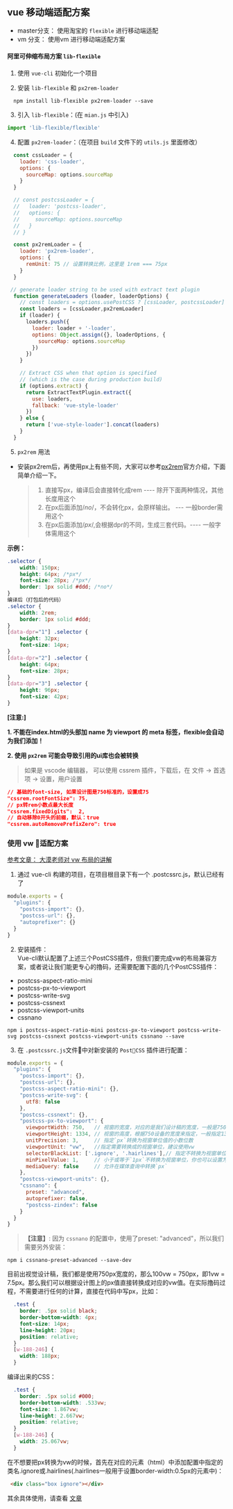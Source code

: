 ## vue 移动端适配方案

- master分支： 使用淘宝的 `flexible` 进行移动端适配
- vm 分支： 使用vm 进行移动端适配方案

#### 阿里可伸缩布局方案 `lib-flexible`
1. 使用 `vue-cli` 初始化一个项目

2. 安装 `lib-flexible` 和 `px2rem-loader`
```
  npm install lib-flexible px2rem-loader --save
```

3. 引入 `lib-flexible`：(在 `mian.js` 中引入)
```javascript
import 'lib-flexible/flexible'
```
4. 配置 `px2rem-loader`：（在项目 `build` 文件下的 `utils.js` 里面修改）
```javascript
  const cssLoader = {
    loader: 'css-loader',
    options: {
      sourceMap: options.sourceMap
    }
  }

  // const postcssLoader = {
  //   loader: 'postcss-loader',
  //   options: {
  //     sourceMap: options.sourceMap
  //   }
  // }

  const px2remLoader = {
    loader: 'px2rem-loader',
    options: {
      remUnit: 75 // 设置转换比例，这里是 1rem === 75px
    }
  } 

 // generate loader string to be used with extract text plugin
  function generateLoaders (loader, loaderOptions) {
    // const loaders = options.usePostCSS ? [cssLoader, postcssLoader] : [cssLoader]
    const loaders = [cssLoader,px2remLoader]
    if (loader) {
      loaders.push({
        loader: loader + '-loader',
        options: Object.assign({}, loaderOptions, {
          sourceMap: options.sourceMap
        })
      })
    }

    // Extract CSS when that option is specified
    // (which is the case during production build)
    if (options.extract) {
      return ExtractTextPlugin.extract({
        use: loaders,
        fallback: 'vue-style-loader'
      })
    } else {
      return ['vue-style-loader'].concat(loaders)
    }
  }
```
5. `px2rem` 用法
- 安装px2rem后，再使用px上有些不同，大家可以参考[px2rem](https://www.npmjs.com/package/px2rem)官方介绍，下面简单介绍一下。

  >1. 直接写px，编译后会直接转化成rem ---- 除开下面两种情况，其他长度用这个
  >2. 在px后面添加/*no*/，不会转化px，会原样输出。 --- 一般border需用这个
  >3. 在px后面添加/*px*/,会根据dpr的不同，生成三套代码。---- 一般字体需用这个 

**示例：**
```css
.selector {
    width: 150px;
    height: 64px; /*px*/
    font-size: 28px; /*px*/
    border: 1px solid #ddd; /*no*/
}
编译后（打包后的代码）
.selector {
    width: 2rem;
    border: 1px solid #ddd;
}
[data-dpr="1"] .selector {
    height: 32px;
    font-size: 14px;
}
[data-dpr="2"] .selector {
    height: 64px;
    font-size: 28px;
}
[data-dpr="3"] .selector {
    height: 96px;
    font-size: 42px;
}
```

**[注意:]**
  
  **1. 不能在index.html的头部加 name 为 viewport 的 meta 标签，flexible会自动为我们添加！**
  
  **2. 使用 `px2rem` 可能会导致引用的ui库也会被转换**

> 如果是 vscode 编辑器， 可以使用 cssrem 插件，下载后，在 文件 -> 首选项 -> 设置，用户设置
```json
// 基础的font-size, 如果设计图是750标准的，设置成75
"cssrem.rootFontSize": 75, 
// px转rem小数点最大长度
"cssrem.fixedDigits":  2,
// 自动移除0开头的前缀，默认：true
"cssrem.autoRemovePrefixZero": true
```
  

### 使用 vw 适配方案

[参考文章： 大漠老师对 vw 布局的讲解](https://www.w3cplus.com/mobile/vw-layout-in-vue.html)

1. 通过 vue-cli 构建的项目，在项目根目录下有一个 .postcssrc.js，默认已经有了
```javascript
module.exports = { 
  "plugins": { 
    "postcss-import": {},
    "postcss-url": {},
    "autoprefixer": {}
  } 
}
```
2. 安装插件：</br>
  Vue-cli默认配置了上述三个PostCSS插件，但我们要完成vw的布局兼容方案，或者说让我们能更专心的撸码，还需要配置下面的几个PostCSS插件：
  - postcss-aspect-ratio-mini
  - postcss-px-to-viewport
  - postcss-write-svg
  - postcss-cssnext
  - postcss-viewport-units
  - cssnano
```
npm i postcss-aspect-ratio-mini postcss-px-to-viewport postcss-write-svg postcss-cssnext postcss-viewport-units cssnano --save
```

3. 在 `.postcssrc.js`文件中对新安装的 `PostCSS` 插件进行配置：
```javascript
module.exports = {
  "plugins": {
    "postcss-import": {},
    "postcss-url": {},
    "postcss-aspect-ratio-mini": {},
    "postcss-write-svg": {
      utf8: false
    },
    "postcss-cssnext": {},
    "postcss-px-to-viewport": {
      viewportWidth: 750,   // 视窗的宽度，对应的是我们设计稿的宽度，一般是750
      viewportHeight: 1334, // 视窗的高度，根据750设备的宽度来指定，一般指定1334，也可以不配置
      unitPrecision: 3,     // 指定`px`转换为视窗单位值的小数位数
      viewportUnit: "vw",   //指定需要转换成的视窗单位，建议使用vw
      selectorBlackList: ['.ignore', '.hairlines'],// 指定不转换为视窗单位的类，可以自定义，可以无限添加,建议定义一至两个通用的类名
      minPixelValue: 1,     // 小于或等于`1px`不转换为视窗单位，你也可以设置为你想要的值
      mediaQuery: false     // 允许在媒体查询中转换`px`
    },
    "postcss-viewport-units": {},
    "cssnano": {
      preset: "advanced",
      autoprefixer: false,
      "postcss-zindex": false
    }
  }
}
```
> **【注意】**: 因为 `cssnano` 的配置中，使用了preset: "advanced"，所以我们需要另外安装：
```
npm i cssnano-preset-advanced --save-dev
```

目前出视觉设计稿，我们都是使用750px宽度的，那么100vw = 750px，即1vw = 7.5px。那么我们可以根据设计图上的px值直接转换成对应的vw值。在实际撸码过程，不需要进行任何的计算，直接在代码中写px，比如：
```css
  .test {
    border: .5px solid black;
    border-bottom-width: 4px;
    font-size: 14px;
    line-height: 20px;
    position: relative;
  }
  [w-188-246] {
    width: 188px;
  }
```
编译出来的CSS：
```css
  .test {
    border: .5px solid #000;
    border-bottom-width: .533vw;
    font-size: 1.867vw;
    line-height: 2.667vw;
    position: relative; 
  } 
  [w-188-246] { 
    width: 25.067vw; 
  }
```
在不想要把px转换为vw的时候，首先在对应的元素（html）中添加配置中指定的类名.ignore或.hairlines(.hairlines一般用于设置border-width:0.5px的元素中)：
```html
 <div class="box ignore"></div>
```
其余具体使用，请查看 [文章](https://www.w3cplus.com/mobile/vw-layout-in-vue.html)